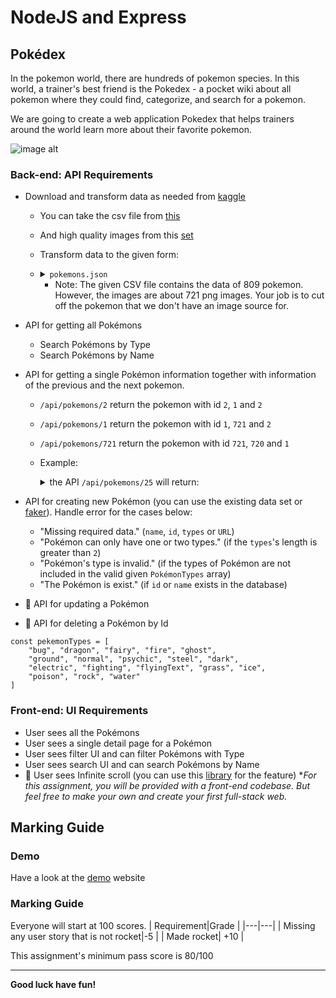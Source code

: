 # NodeJS and Express

## Pokédex

In the pokemon world, there are hundreds of pokemon species. In this world, a trainer's best friend is the Pokedex - a pocket wiki about all pokemon where they could find, categorize, and search for a pokemon.

We are going to create a web application Pokedex that helps trainers around the world learn more about their favorite pokemon.

![image alt](https://cdn.helpex.vn/upload/2020/09/13/05-00-00-000-a6d21e95-eed2-457c-b048-f74476ccbe29.jpg)

### Back-end: API Requirements

- Download and transform data as needed from [kaggle](https://www.kaggle.com/datasets)
  - You can take the csv file from [this](https://www.kaggle.com/datasets/abcsds/pokemon?select=Pokemon.csv)
  - And high quality images from this [set](https://www.kaggle.com/datasets/kvpratama/pokemon-images-dataset)
  - Transform data to the given form:
  - <details>
      <summary><code>pokemons.json</code></summary>

          { "data": [
                  {
                      "id": 1,
                      "name": "bulbasaur",
                      "types": [
                          "grass",
                          "poison"
                      ],
                      "url": "http://localhost:5000/images/1.png"
                  },...
              ],
              "totalPokemons": 721
          }
    </details>
        
    - Note: The given CSV file contains the data of 809 pokemon. However, the images are about 721 png images. Your job is to cut off the pokemon that we don't have an image source for.

- API for getting all Pokémons
  - Search Pokémons by Type
  - Search Pokémons by Name
- API for getting a single Pokémon information together with information of the previous and the next pokemon.
  - `/api/pokemons/2` return the pokemon with id `2`, `1` and `2`
  - `/api/pokemons/1` return the pokemon with id `1`, `721` and `2`
  - `/api/pokemons/721` return the pokemon with id `721`, `720` and `1`
  - Example:
      <details><summary>the API <code>/api/pokemons/25</code> will return:</summary>

          {
            "pokemon": {
              "name": "pikachu",
              "types": [
                "electric"
              ],
              "id": 25,
              "url": "http://localhost:5000/images/25.png"
            },
            "previousPokemon": {
              "name": "arbok",
              "types": [
                "poison"
              ],
              "id": 24,
              "url": "http://localhost:5000/images/24.png"
            },
            "nextPokemon": {
              "name": "raichu",
              "types": [
                "electric"
              ],
              "id": 26,
              "url": "http://localhost:5000/images/26.png"
            }
          }
    </details> 
        

- API for creating new Pokémon (you can use the existing data set or [faker](https://fakerjs.dev/)). Handle error for the cases below:
  - "Missing required data." (`name`, `id`, `types` or `URL`)
  - "Pokémon can only have one or two types." (if the `types`'s length is greater than `2`)
  - "Pokémon's type is invalid." (if the types of Pokémon are not included in the valid given `PokémonTypes` array)
  - "The Pokémon is exist." (if `id` or `name` exists in the database)
- :rocket: API for updating a Pokémon
- :rocket: API for deleting a Pokémon by Id

```javascript=
const pekemonTypes = [
    "bug", "dragon", "fairy", "fire", "ghost",
    "ground", "normal", "psychic", "steel", "dark",
    "electric", "fighting", "flyingText", "grass", "ice",
    "poison", "rock", "water"
]
```

### Front-end: UI Requirements

- User sees all the Pokémons
- User sees a single detail page for a Pokémon
- User sees filter UI and can filter Pokémons with Type
- User sees search UI and can search Pokémons by Name
- :rocket: User sees Infinite scroll (you can use this [library](https://www.npmjs.com/package/react-infinite-scroll-component) for the feature) \*_For this assignment, you will be provided with a front-end codebase. But feel free to make your own and create your first full-stack web._

## Marking Guide

### Demo

Have a look at the [demo]() website

### Marking Guide

Everyone will start at 100 scores.
| Requirement|Grade |
|---|---|
| Missing any user story that is not rocket|-5 |
| Made rocket| +10 |

This assignment's minimum pass score is 80/100

---

**Good luck have fun!**
